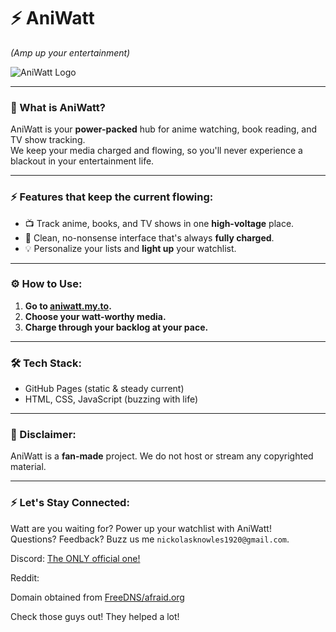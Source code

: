 # ⚡ AniWatt  
*(Amp up your entertainment)*

![AniWatt Logo](https://i.imgur.com/d39xP5N.png)

---

### 🔌 What is AniWatt?

AniWatt is your **power-packed** hub for anime watching, book reading, and TV show tracking.  
We keep your media charged and flowing, so you'll never experience a blackout in your entertainment life.

---

### ⚡ Features that keep the current flowing:
- 📺 Track anime, books, and TV shows in one **high-voltage** place.
- 🔋 Clean, no-nonsense interface that's always **fully charged**.
- 💡 Personalize your lists and **light up** your watchlist.

---

### ⚙ How to Use:
1. **Go to [aniwatt.my.to](https://aniwatt.my.to).**
2. **Choose your watt-worthy media.**
3. **Charge through your backlog at your pace.**

---

### 🛠 Tech Stack:
- GitHub Pages (static & steady current)
- HTML, CSS, JavaScript (buzzing with life)

---

### 🚨 Disclaimer:
AniWatt is a **fan-made** project. We do not host or stream any copyrighted material.

---

### ⚡ Let's Stay Connected:
Watt are you waiting for? Power up your watchlist with AniWatt!  
Questions? Feedback? Buzz us me `nickolasknowles1920@gmail.com`.

Discord: [The ONLY official one!](dsc.gg/aniwatt)

Reddit:

Domain obtained from [FreeDNS/afraid.org](https://freedns.afraid.org)

Check those guys out! They helped a lot!
